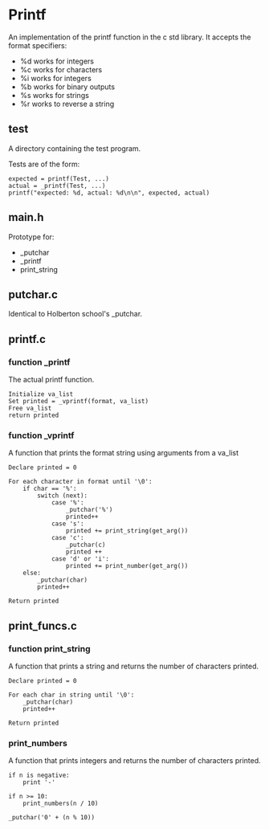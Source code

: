 # Printf

An implementation of the printf function in the c std library.
It accepts the format specifiers:
- %d works for integers
- %c works for characters
- %i works for integers
- %b works for binary outputs
- %s works for strings
- %r works to reverse a string

## test

A directory containing the test program.

Tests are of the form:
```
expected = printf(Test, ...)
actual = _printf(Test, ...)
printf("expected: %d, actual: %d\n\n", expected, actual)
```

## main.h

Prototype for:
- _putchar
- _printf
- print_string

## putchar.c

Identical to Holberton school's _putchar.

## printf.c

### function _printf

The actual printf function.

```
Initialize va_list
Set printed = _vprintf(format, va_list)
Free va_list
return printed
```

### function _vprintf

A function that prints the format string using arguments from a va_list

```
Declare printed = 0

For each character in format until '\0':
	if char == '%':
		switch (next):
			case '%':
				_putchar('%')
				printed++
			case 's':
				printed += print_string(get_arg())
			case 'c':
				_putchar(c)
				printed ++
            case 'd' or 'i':
                printed += print_number(get_arg())
	else:
		_putchar(char)
		printed++

Return printed
```

## print_funcs.c

### function print_string

A function that prints a string and returns the number of characters printed.

```
Declare printed = 0

For each char in string until '\0':
	_putchar(char)
	printed++

Return printed
```

### print_numbers

A function that prints integers and returns the number of characters printed.

```
if n is negative:
    print '-'

if n >= 10:
    print_numbers(n / 10)

_putchar('0' + (n % 10))
```
